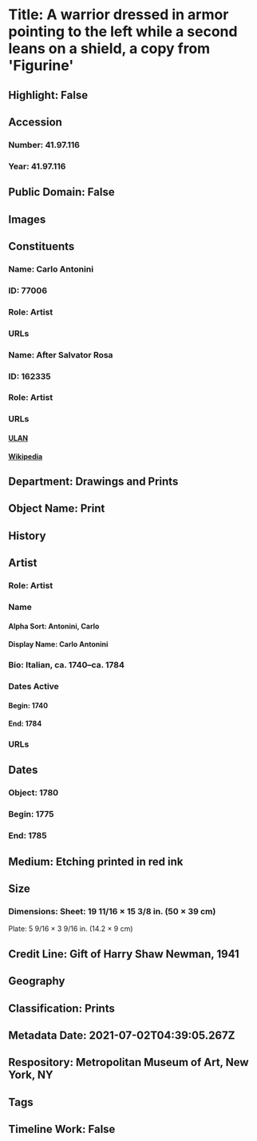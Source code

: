 # Title: A warrior dressed in armor pointing to the left while a second leans on a shield, a copy from 'Figurine'
## Highlight: False
## Accession
### Number: 41.97.116
### Year: 41.97.116
## Public Domain: False
## Images
## Constituents
### Name: Carlo Antonini
### ID: 77006
### Role: Artist
### URLs
### Name: After Salvator Rosa
### ID: 162335
### Role: Artist
### URLs
#### [ULAN](http://vocab.getty.edu/page/ulan/500011328)
#### [Wikipedia](https://www.wikidata.org/wiki/Q359421)
## Department: Drawings and Prints
## Object Name: Print
## History
## Artist
### Role: Artist
### Name
#### Alpha Sort: Antonini, Carlo
#### Display Name: Carlo Antonini
### Bio: Italian, ca. 1740–ca. 1784
### Dates Active
#### Begin: 1740
#### End: 1784
### URLs
## Dates
### Object: 1780
### Begin: 1775
### End: 1785
## Medium: Etching printed in red ink
## Size
### Dimensions: Sheet: 19 11/16 × 15 3/8 in. (50 × 39 cm)
Plate: 5 9/16 × 3 9/16 in. (14.2 × 9 cm)
## Credit Line: Gift of Harry Shaw Newman, 1941
## Geography
## Classification: Prints
## Metadata Date: 2021-07-02T04:39:05.267Z
## Respository: Metropolitan Museum of Art, New York, NY
## Tags
## Timeline Work: False